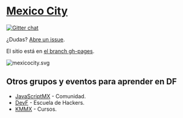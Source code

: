 [Mexico City](http://nodeschool.io/mexicocity/)
======

[![Gitter chat](https://badges.gitter.im/nodeschool/mexicocity.png)](https://gitter.im/nodeschool/mexicocity)

¿Dudas? [Abre un issue](https://github.com/nodeschool/mexicocity/issues).

El sitio está en [el branch gh-pages](https://github.com/nodeschool/mexicocity/tree/gh-pages).

![mexicocity.svg](http://nodeschool.io/images/nodeschool-mexicocity.svg)

## Otros grupos y eventos para aprender en DF

- [JavaScriptMX](http://javascriptmx.com) - Comunidad.
- [DevF](http://www.devf.mx/) - Escuela de Hackers.
- [KMMX](http://kmmx.mx) - Cursos.
